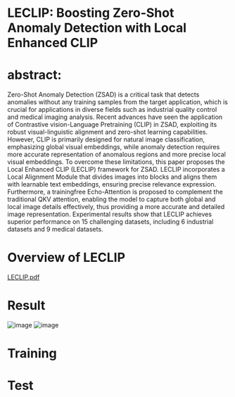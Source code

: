 # LECLIP: Boosting Zero-Shot Anomaly Detection with Local Enhanced CLIP
# abstract:
Zero-Shot Anomaly Detection (ZSAD) is a critical task that detects anomalies without any training samples from the target application, which is crucial for applications in diverse fields such as industrial quality control and medical imaging analysis. Recent advances have seen the application of Contrastive vision-Language Pretraining (CLIP) in ZSAD, exploiting its robust visual-linguistic alignment and zero-shot learning capabilities. However, CLIP is primarily designed for natural
image classification, emphasizing global visual embeddings, while anomaly detection requires more accurate representation of anomalous regions and more precise local visual embeddings. To overcome these limitations, this paper proposes the Local
Enhanced CLIP (LECLIP) framework for ZSAD. LECLIP incorporates a Local Alignment Module that divides images into blocks and aligns them with learnable text embeddings, ensuring precise relevance expression. Furthermore, a trainingfree Echo-Attention is proposed to complement the traditional QKV attention, enabling the model to capture both global and local image details effectively, thus providing a more accurate and detailed image representation. Experimental results show
that LECLIP achieves superior performance on 15 challenging datasets, including 6 industrial datasets and 9 medical datasets.
# Overview of LECLIP
[LECLIP.pdf](https://github.com/user-attachments/files/18935392/LECLIP.pdf)
# Result
![image](https://github.com/user-attachments/assets/4cf44c39-c4a0-4676-8bf1-7a746332df53)
![image](https://github.com/user-attachments/assets/1c32e1a9-dc06-47ce-a918-10cc4f62953c)
# Training

# Test
